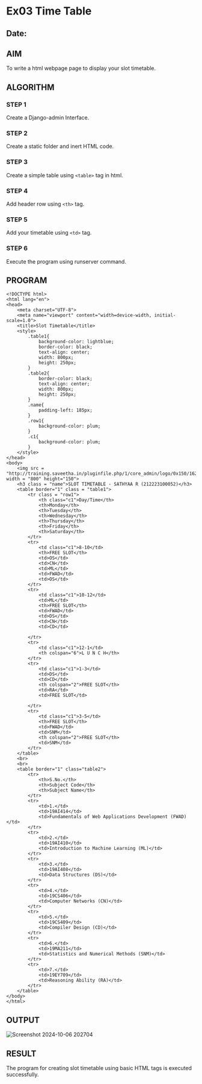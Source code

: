 # Ex03 Time Table
## Date:

## AIM
To write a html webpage page to display your slot timetable.

## ALGORITHM
### STEP 1
Create a Django-admin Interface.

### STEP 2
Create a static folder and inert HTML code.

### STEP 3
Create a simple table using ```<table>``` tag in html.

### STEP 4
Add header row using ```<th>``` tag.

### STEP 5
Add your timetable using ```<td>``` tag.

### STEP 6
Execute the program using runserver command.

## PROGRAM

```
<!DOCTYPE html>
<html lang="en">
<head>
    <meta charset="UTF-8">
    <meta name="viewport" content="width=device-width, initial-scale=1.0">
    <title>Slot Timetable</title>
    <style>
        .table1{
            background-color: lightblue;
            border-color: black;
            text-align: center;
            width: 800px;
            height: 250px;
        }
        .table2{
            border-color: black;
            text-align: center;
            width: 800px;
            height: 250px; 
        }
        .name{
            padding-left: 185px;
        }
        .row1{
            background-color: plum;
        }
        .c1{
            background-color: plum;
        }
    </style>
</head>
<body>
    <img src = "http://training.saveetha.in/pluginfile.php/1/core_admin/logo/0x150/1623542614/logo_1.png" width = "800" height="150">
    <h3 class = "name">SLOT TIMETABLE - SATHYAA R (212223100052)</h3>
    <table border="1" class = "table1">
        <tr class = "row1">
            <th class="c1">Day/Time</th>
            <th>Monday</th>
            <th>Tuesday</th>
            <th>Wednesday</th>
            <th>Thursday</th>
            <th>Friday</th>
            <th>Saturday</th>
        </tr>
        <tr>
            <td class="c1">8-10</td>
            <th>FREE SLOT</th>
            <td>OS</td>
            <td>CN</td>
            <td>ML</td>
            <td>FWAD</td>
            <td>OS</td>
        </tr>
        <tr>
            <td class="c1">10-12</td>
            <td>ML</td>
            <th>FREE SLOT</th>
            <td>FWAD</td>
            <td>DS</td>
            <td>CN</td>
            <td>CD</td>
            
        </tr>
        <tr>
            <td class="c1">12-1</td>
            <th colspan="6">L U N C H</th>
        </tr>
        <tr>
            <td class="c1">1-3</td>
            <td>DS</td>
            <td>CD</td>
            <th colspan="2">FREE SLOT</th>
            <td>RA</td>
            <td>FREE SLOT</td>
            
        </tr>
        <tr>
            <td class="c1">3-5</td>
            <th>FREE SLOT</th>
            <td>FWAD</td>
            <td>SNM</td>
            <th colspan="2">FREE SLOT</th>
            <td>SNM</td>
        </tr>
    </table>
    <br>
    <br>
    <table border="1" class="table2">
        <tr>
            <th>S.No.</th>
            <th>Subject Code</th>
            <th>Subject Name</th>
        </tr>
        <tr>
            <td>1.</td>
            <td>19AI414</td>
            <td>Fundamentals of Web Applications Development (FWAD)</td>
        </tr>
        <tr>
            <td>2.</td>
            <td>19AI410</td>
            <td>Introduction to Machine Learning (ML)</td>
        </tr>
        <tr>
            <td>3.</td>
            <td>19AI408</td>
            <td>Data Structures (DS)</td>
        </tr>
        <tr>
            <td>4.</td>
            <td>19CS406</td>
            <td>Computer Networks (CN)</td>
        </tr>
        <tr>
            <td>5.</td>
            <td>19CS409</td>
            <td>Compiler Design (CD)</td>
        </tr>
        <tr>
            <td>6.</td>
            <td>19MA211</td>
            <td>Statistics and Numerical Methods (SNM)</td>
        </tr>
        <tr>
            <td>7.</td>
            <td>19EY709</td>
            <td>Reasoning Ability (RA)</td>
        </tr>
    </table>
</body>
</html>

```


## OUTPUT

![Screenshot 2024-10-06 202704](https://github.com/user-attachments/assets/2e3f324c-5dc4-49e5-a46e-1a2a3dcb9f1e)

## RESULT
The program for creating slot timetable using basic HTML tags is executed successfully.
